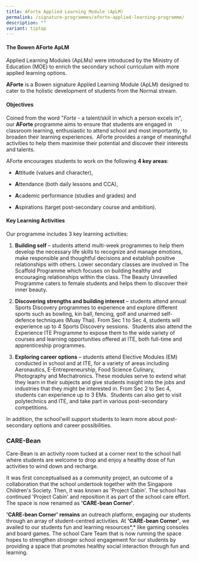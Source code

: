 ```yaml
---
title: AForte Applied Learning Module (ApLM)
permalink: /signature-programmes/aforte-applied-learning-programme/
description: ""
variant: tiptap
---
```

<h4><strong>The Bowen AForte ApLM</strong></h4>
<p>Applied Learning Modules (ApLMs) were introduced by the Ministry of Education
(MOE) to enrich the secondary school curriculum with more applied learning
options.</p>
<p><strong>AForte</strong>&nbsp;is a Bowen signature Applied Learning Module
(ApLM) designed to cater to the holistic development of students from the
Normal stream.</p>
<h4>Objectives</h4>
<p>Coined from the word "<em>Forte</em>&nbsp;- a talent/skill in which a
person excels in", our&nbsp;<strong>AForte</strong>&nbsp;programme aims
to ensure that students are engaged in classroom learning, enthusiastic
to attend school and most importantly, to broaden their learning experiences.
&nbsp;AForte provides a range of meaningful activities to help them&nbsp;maximise&nbsp;their
potential and discover their interests and talents.</p>
<p>AForte encourages students to work on the following&nbsp;<strong>4 key areas</strong>:</p>
<ul data-tight="true" class="tight">
<li>
<p><strong>A</strong>ttitude (values and character),</p>
</li>
<li>
<p><strong>A</strong>ttendance (both daily lessons and CCA),</p>
</li>
<li>
<p><strong>A</strong>cademic performance (studies and grades) and</p>
</li>
<li>
<p><strong>A</strong>spirations (target post-secondary course and ambition).</p>
</li>
</ul>
<h4>Key Learning Activities</h4>
<p>Our programme includes 3 key learning activities:</p>
<ol>
<li>
<p><strong>Building self</strong>&nbsp;– students attend multi-week programmes
to help them develop the necessary life skills to recognize and manage
emotions, make responsible and thoughtful decisions and establish positive
relationships with others. Lower secondary classes are involved in The
Scaffold Programme which focuses on building healthy and encouraging relationships
within the class. The Beauty Unravelled Programme caters to female students
and helps them to discover their inner beauty.</p>
</li>
<li>
<p><strong>Discovering strengths and building interest</strong>&nbsp;– students
attend annual Sports Discovery programmes to experience and explore different
sports such as bowling, kin ball, fencing, golf and unarmed&nbsp;self-defence&nbsp;techniques
(Muay Thai). From Sec 1 to Sec 4, students will experience up to 4 Sports
Discovery sessions.&nbsp; Students also attend the Experience ITE Programme
to expose them to the wide variety of courses and learning opportunities
offered at ITE, both full-time and apprenticeship programmes.</p>
</li>
<li>
<p><strong>Exploring career options</strong>&nbsp;– students attend Elective
Modules (EM) conducted in school and at ITE, for a variety of areas including
Aeronautics, E-Entrepreneurship, Food Science Culinary, Photography&nbsp;and&nbsp;Mechatronics.
These modules serve to extend what they learn in their subjects and give
students insight into the jobs and industries that they might be interested
in. From Sec 2 to Sec 4, students can experience up to 3 EMs.&nbsp; Students
can also get to visit polytechnics and&nbsp;ITE,&nbsp;and take part in
various post-secondary competitions.</p>
</li>
</ol>
<p>In addition, the school’will support students to learn more about post-secondary
options and career possibilities.</p>
<h3>CARE-Bean</h3>
<p>Care-Bean is an activity room tucked at a corner next to the school hall
where students are welcome to drop and enjoy a healthy dose of fun activities
to wind down and recharge.</p>
<p>It was first conceptualised as a community project, an outcome of a collaboration
that the school undertook together with the Singapore Children's Society.
Then, it was known as 'Project Cabin'. The school has continued 'Project
Cabin' and reposition it as part of the school care effort. The space is
now renamed as&nbsp;<strong>'CARE-bean Corner'</strong>.</p>
<p><strong>'CARE-bean Corner'</strong>&nbsp;<strong>remains</strong>&nbsp;an
outreach platform, engaging our students through an array of student-centred
activities. At&nbsp;<strong>'CARE-bean Corner'</strong>, we availed to&nbsp;our
students fun and learning resources*,* like gaming consoles and board games.
The school Care Team that is now running the space hopes to strengthen
stronger school engagement for our students by providing a space that promotes
healthy social interaction through fun and learning.</p>